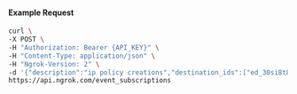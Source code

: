 <!-- Code generated for API Clients. DO NOT EDIT. -->

#### Example Request

```bash
curl \
-X POST \
-H "Authorization: Bearer {API_KEY}" \
-H "Content-Type: application/json" \
-H "Ngrok-Version: 2" \
-d '{"description":"ip policy creations","destination_ids":["ed_30si8t8m6ToND6Bd4PCabQKu0pe"],"metadata":"{\"environment\": \"staging\"}","sources":[{"type":"ip_policy_created.v0"}]}' \
https://api.ngrok.com/event_subscriptions
```
